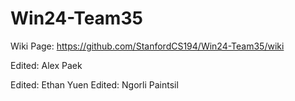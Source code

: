 # Win24-Team35

Wiki Page: https://github.com/StanfordCS194/Win24-Team35/wiki

Edited: Alex Paek

Edited: Ethan Yuen
Edited: Ngorli Paintsil
